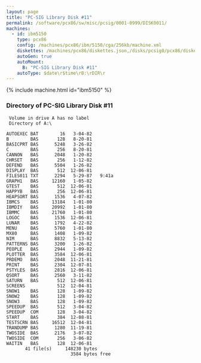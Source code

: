 ```yaml
---
layout: page
title: "PC-SIG Library Disk #11"
permalink: /software/pcx86/sw/misc/pcsig/0001-0999/DISK0011/
machines:
  - id: ibm5150
    type: pcx86
    config: /machines/pcx86/ibm/5150/cga/256kb/machine.xml
    diskettes: /machines/pcx86/diskettes.json,/disks/pcsig0/pcx86/diskettes.json
    autoGen: true
    autoMount:
      B: "PC-SIG Library Disk #11"
    autoType: $date\r$time\rB:\rDIR\r
---
```


{% include machine.html id="ibm5150" %}

### Directory of PC-SIG Library Disk #11

     Volume in drive A has no label
     Directory of A:\

    AUTOEXEC BAT        16   3-04-82
    B        BAS       128   8-20-81
    BASICPRT BAS      5248   3-26-82
    C        BAS       256   8-20-81
    CANNON   BAS      2048   1-20-82
    CHRSET   BAS       256   1-12-82
    DEFEND   BAS      5504   1-26-82
    DISPLAY  BAS       512  12-06-81
    FILES011 TXT      2294   5-29-87   9:41a
    GRAPH1   BAS     12160   1-05-82
    GTEST    BAS       512  12-06-81
    HAPPYB   BAS       256  12-06-81
    HEAPSORT BAS      1536   4-07-82
    IBMCS    BAS     13184   1-01-80
    IBMDIY   BAS     20992   1-01-80
    IBMMC    BAS     21760   1-01-80
    LOGOC    BAS      1536  12-06-81
    LUNAR    BAS      1792   4-22-82
    MENU     BAS      5760   1-01-80
    MX80     BAS      1408   1-09-82
    NIM      BAS      8832   5-13-82
    PATTERNS BAS      3200   1-26-82
    PEOPLE   BAS      2944   1-09-82
    PLOTTER  BAS      3584  12-06-81
    PRDEMO   BAS      2048  11-21-81
    PRINT    BAS      2304  12-07-81
    PSTYLES  BAS      2816  12-06-81
    QSORT    BAS      2560   3-11-82
    SATURN   BAS       512  12-06-81
    SCREENS            512  12-04-81
    SNOW1    BAS       128   1-09-82
    SNOW2    BAS       128   1-09-82
    SNOW3    BAS       128   1-09-82
    SPEEDUP  BAS       512   3-04-82
    SPEEDUP  COM       128   3-04-82
    START    BAS       384  12-08-81
    TESTSCRN BAS     16512  12-04-81
    TRANDUMP BAS      1280  11-19-81
    TWOSIDE  BAS      2176   3-07-82
    TWOSIDE  COM       256   3-06-82
    WAITIN   BAS       128  12-06-81
           41 file(s)     148230 bytes
                            3584 bytes free

